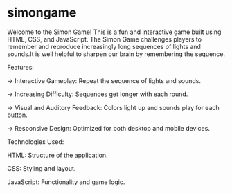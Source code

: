 # simongame

Welcome to the Simon Game! This is a fun and interactive game built using HTML, CSS, and JavaScript. The Simon Game challenges players to remember and reproduce increasingly long sequences of lights and sounds.It is well helpful to sharpen our brain by remembering the sequence.

Features:

-> Interactive Gameplay: Repeat the sequence of lights and sounds.

-> Increasing Difficulty: Sequences get longer with each round.

-> Visual and Auditory Feedback: Colors light up and sounds play for each button.

-> Responsive Design: Optimized for both desktop and mobile devices.


Technologies Used:

HTML: Structure of the application.

CSS: Styling and layout.

JavaScript: Functionality and game logic.
